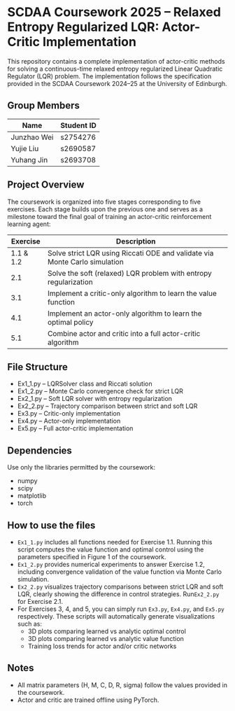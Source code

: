 # SCDAA Coursework 2025 – Relaxed Entropy Regularized LQR: Actor-Critic Implementation

This repository contains a complete implementation of actor-critic methods for solving a continuous-time relaxed entropy regularized Linear Quadratic Regulator (LQR) problem. The implementation follows the specification provided in the SCDAA Coursework 2024–25 at the University of Edinburgh.

## Group Members
| Name | Student ID |
|------|------------|
| Junzhao Wei | s2754276 |
| Yujie Liu | s2690587 |
| Yuhang Jin | s2693708 |


## Project Overview
The coursework is organized into five stages corresponding to five exercises. Each stage builds upon the previous one and serves as a milestone toward the final goal of training an actor-critic reinforcement learning agent:

| Exercise | Description |
|----------|-------------|
| 1.1 & 1.2 | Solve strict LQR using Riccati ODE and validate via Monte Carlo simulation |
| 2.1 | Solve the soft (relaxed) LQR problem with entropy regularization |
| 3.1 | Implement a critic-only algorithm to learn the value function |
| 4.1 | Implement an actor-only algorithm to learn the optimal policy |
| 5.1 | Combine actor and critic into a full actor-critic algorithm |

## File Structure
- Ex1_1.py – LQRSolver class and Riccati solution
- Ex1_2.py – Monte Carlo convergence check for strict LQR
- Ex2_1.py – Soft LQR solver with entropy regularization
- Ex2_2.py – Trajectory comparison between strict and soft LQR
- Ex3.py – Critic-only implementation
- Ex4.py – Actor-only implementation
- Ex5.py – Full actor-critic implementation

## Dependencies
Use only the libraries permitted by the coursework:
- numpy
- scipy
- matplotlib
- torch


## How to use the files

- `Ex1_1.py` includes all functions needed for Exercise 1.1. Running this script computes the value function and optimal control using the parameters specified in Figure 1 of the coursework.
- `Ex1_2.py` provides numerical experiments to answer Exercise 1.2, including convergence validation of the value function via Monte Carlo simulation.
- `Ex2_2.py` visualizes trajectory comparisons between strict LQR and soft LQR, clearly showing the difference in control strategies. Run`Ex2_2.py` for Exercise 2.1.
- For Exercises 3, 4, and 5, you can simply run `Ex3.py`, `Ex4.py`, and `Ex5.py` respectively. These scripts will automatically generate visualizations such as:
  - 3D plots comparing learned vs analytic optimal control
  - 3D plots comparing learned vs analytic value function
  - Training loss trends for actor and/or critic networks

## Notes
- All matrix parameters (H, M, C, D, R, sigma) follow the values provided in the coursework.
- Actor and critic are trained offline using PyTorch.
